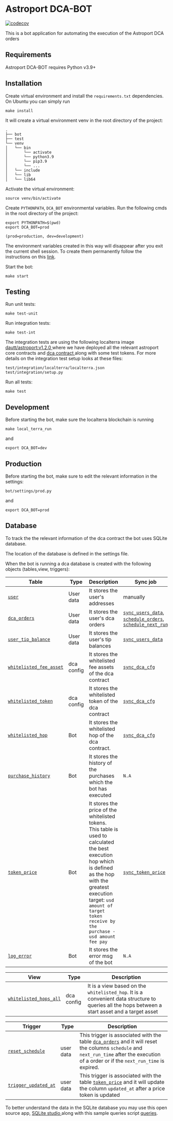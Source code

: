 # Astroport DCA-BOT

[![codecov](https://codecov.io/gh/astroport-fi/astroport-dca/branch/main/graph/badge.svg?token=WDA8WEI7MI)](https://codecov.io/gh/astroport-fi/astroport-dca)

This is a bot application for automating the execution of the Astroport DCA orders


## Requirements

Astroport DCA-BOT requires Python v3.9+

## Installation

Create virtual environment and install the `requirements.txt` dependencies. On Ubuntu you can simply run


```
make install
```

It will create a virtual environment venv in the root directory of the project:

```
.
├── bot
├── test
└── venv
│   └── bin
│       └── activate
│       └── python3.9
│       └── pip3.9
│       └── ...
│   └── include
│   └── lib
│   └── lib64

```

Activate the virtual environment:

```
source venv/bin/activate
```

Create `PYTHONPATH`, `DCA_BOT` environmental variables. Run the following cmds in the root directory of the project:

```
export PYTHONPATH=$(pwd)
export DCA_BOT=prod

(prod=production, dev=development)
```

The environment variables created in this way will disappear after you exit the current shell session. To create them permanently follow the instructions on this <a href="https://phoenixnap.com/kb/linux-set-environment-variable">link</a>.

Start the bot:

```
make start
```

## Testing

Run unit tests:

```
make test-unit
```

Run integration tests:

```
make test-int
```

The integration tests are using the following localterra image <a href="https://hub.docker.com/layers/dautt/astroport/v1.2.0/images/sha256-63d8c3ecbc0cf262581b59cc6a7ffa4d0440deacb6878d60449f97eea9a6bf1d?context=repo"> dautt/astroport:v1.2.0 </a> where we have deployed all the relevant astroport core contracts and <a href="https://github.com/kaimen-sano/astroport-dca-mirror/blob/master/README.md"> dca contract </a> along with some test tokens. For more details on the integration test setup looks at these files:

```
test/integration/localterra/localterra.json
test/integration/setup.py
```

Run all tests:

```
make test
```


## Development
Before starting the bot, make sure the localterra blockchain is running

```
make local_terra_run
```
and 

```
export DCA_BOT=dev
```


## Production
Before starting the bot, make sure to edit the relevant information in the settings:

```
bot/settings/prod.py
```
and 

```
export DCA_BOT=prod
```



## Database 

To track the the relevant information of the dca contract the bot uses SQLite database.

The location of the database is defined in the settings file.

When the bot is running a dca database is created with the following objects (tables,view, triggers):


| Table                  | Type            |  Description                       | Sync job    | Sync cfg|
| ---------------------- | ----------------| ---------------------------------  | ----------- |---------|
| [`user`](bot/db/table/user.py) | User data | It stores the user's addresses   | manually |
| [`dca_orders`](bot/db/table/dca_order.py) | User data | It stores the user's dca orders| [`sync_users_data`](bot/db_sync.py), [`schedule_orders`](bot/exec_order.py), [`schedule_next_run`](bot/exec_order.py) | [`SYNC_USER_FREQ`](bot/settings/default.py), [`SCHEDULE_ORDER_FREQ`](bot/settings/default.py)|
| [`user_tip_balance`](bot/db/table/user_tip_balance.py) | User data | It stores the user's tip balances| [`sync_users_data`](bot/db_sync.py)|[`SYNC_USER_FREQ`](bot/settings/default.py)|
| [`whitelisted_fee_asset`](bot/db/table/whitelisted_fee_asset.py) | dca config | It stores the whitelisted fee assets of the dca contract| [`sync_dca_cfg`](bot/db_sync.py)|[`SYNC_CFG_FREQ`](bot/settings/default.py)|
| [`whitelisted_token`](bot/db/table/whitelisted_token.py) | dca config | It stores the whitelisted token of the dca contract| [`sync_dca_cfg`](bot/db_sync.py)|[`SYNC_CFG_FREQ`](bot/settings/default.py)|
| [`whitelisted_hop`](bot/db/table/whitelisted_hop.py) | Bot  | It stores the whitelisted hop of the dca contract.| [`sync_dca_cfg`](bot/db_sync.py)|[`SYNC_CFG_FREQ`](bot/settings/default.py)|
| [`purchase_history`](bot/db/table/purchase_history.py) | Bot | It stores the history of the purchases which the bot has executed| `N.A`|`N.A`|
| [`token_price`](bot/db/table/token_price.py) | Bot | It stores the price of the whitelisted tokens. This table is used to calculated the best execution hop which is defined as the hop with the greatest execution target: ```usd amount of target token receive by the purchase - usd amount fee pay```| [`sync_token_price`](bot/db_sync.py)| [`SYNC_TOKEN_PRICE_FREQ`](bot/settings/default.py)|
| [`log_error`](bot/db/table/log_error.py) | Bot | It stores the error msg of the bot|`N.A`|`N.A`|


| View                  | Type            |  Description                       |
| ---------------------- | ----------------| --------------------------------- |
| [`whitelisted_hops_all`](bot/db/view/whitelisted_hops_all.py) | dca config |It is a view based on the `whitelisted_hop`. It is a convenient data structure to queries all the hops between a start asset and a target asset |


| Trigger                  | Type            |  Description                       |
| ---------------------- | ----------------| --------------------------------- |
| [`reset_schedule`](bot/db/table/dca_order.py) | user data |This trigger is associated with the table [`dca_orders`](bot/db/table/dca_order.py) and it  will reset the columns `schedule` and `next_run_time` after the execution of a order or if the `next_run_time` is expired.|
| [`trigger_updated_at`](bot/db/table/token_price.py) | user data |This trigger  is associated with the table [`token_price`](bot/db/table/token_price.py) and it will update the column `updated_at` after a price token is updated |


To better understand the data in the SQLite database you may use this open source app, <a href="https://sqlitestudio.pl/"> SQLite studio </a> along with this sample queries script [queries](bot/db/queries.sql).





 



